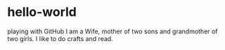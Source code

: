 # hello-world
playing with GitHub
I am a Wife, mother of two sons and grandmother of two girls.  I like to do crafts and read.
